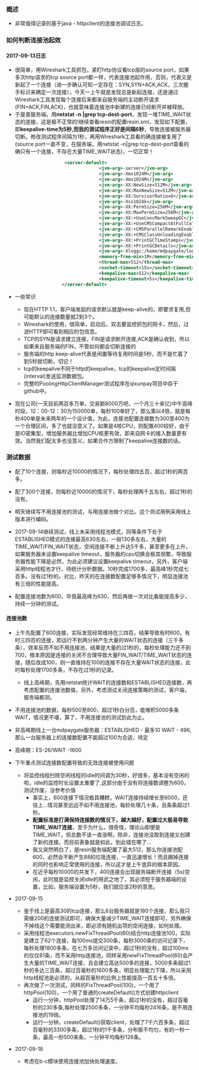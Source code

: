 ### 概述

* 非常值得记录的基于java - httpclient的连接池调试日志。

### 如何判断连接池起效

#### 2017-09-13日志

* 很简单，用Wireshark工具抓包，紧盯http协议看tcp层的source port，如果多次http请求的tcp source port都一样，代表连接池起作用，否则，代表又是新起了一个连接（进一步确认可知一定存在：SYN,SYN+ACK,ACK，三次握手标识来确定一次连接），今天一上午就是发现总是新起连接，还是通过Wireshark工具发现每个连接后来都来自服务端的主动断开请求(FIN+ACK,FIN,ACK)，也就意味着连接池中新建的连接已经断开并被释放。
* 于是查服务端，用**netstat -n |grep tcp-dest-port**，发现一堆TIME_WAIT状态的连接，这是极不正常的!继续查看resin的配置resin.xml，发现如下配置，即**keepalive-time为5秒,而我的测试程序正好是间隔6秒**，导致连接被服务器切断。修改测试程序间隔为1秒，再用Wireshark工具看的确连接被复用了(source port一直不变，在服务端，用netstat -n|grep tcp-dest-port查看的确只有一个连接，不存在大量TIME_WAIT状态)，一切正常！
```xml
                      <server-default>
                                   <jvm-arg>-server</jvm-arg>
                                   <jvm-arg>-Xmx1024M</jvm-arg>
                                   <jvm-arg>-Xms1024M</jvm-arg>
                                   <jvm-arg>-XX:NewSize=512M</jvm-arg>
                                   <jvm-arg>-XX:MaxNewSize=512M</jvm-arg>
                                   <jvm-arg>-XX:SurvivorRatio=8</jvm-arg>
                                   <jvm-arg>-Xss1024k</jvm-arg>
                                   <jvm-arg>-XX:PermSize=256M</jvm-arg>
                                   <jvm-arg>-XX:MaxPermSize=256M</jvm-arg>
                                   <jvm-arg>-XX:+UseConcMarkSweepGC</jvm-arg>
                                   <jvm-arg>-XX:+UseCMSCompactAtFullCollection</jvm-arg>
                                   <jvm-arg>-XX:+CMSParallelRemarkEnabled</jvm-arg>
                                   <jvm-arg>-XX:+CMSClassUnloadingEnabled</jvm-arg>
                                   <jvm-arg>-XX:+PrintGCTimeStamps</jvm-arg>
                                   <jvm-arg>-XX:+PrintGCDetails</jvm-arg>
                                   <jvm-arg>-Xloggc:/home/mdpaygate/logs/resin/gc.log</jvm-arg>
                                   <memory-free-min>1M</memory-free-min>
                                   <thread-max>512</thread-max>
                                   <socket-timeout>15s</socket-timeout>
                                   <keepalive-max>512</keepalive-max>
                                   <keepalive-timeout>5s</keepalive-timeout>
                     </server-default>

```

* 一些常识

  * 现在HTTP 1.1，客户端发起的请求默认就是keep-alive的，即要求复用,但可能默认的连接数量就2到3个。
  * Wireshark的使用，很简单，启动后，双击要监控抓包的网卡，然后，过滤HTTP即可看到相应的包信息。
  * TCP的SYN是请求建立连接，FIN是请求断开连接,ACK是确认收到，所以如果来自服务端的FIN，不管如何都会切断连接的
  * 服务端的http keep-alive代表是闲置等待复用时间是5秒，而不是忙着了到5秒就切断，切记！
  * tcp的keepalive不同于http的keepalive，tcp的keepalive定时间隔(interval)发送监测数据包。
  * 完整的PoolingHttpClientManager测试程序在qixunpay项目中存于github中。

* 现在公司(一天目前两百多万单，交易额8000万吧，一个月三十来亿)中午高峰时段，12：00-12：30为150000单，每秒100单好了，那么乘以4倍，就是每秒400单是未来两年的一个设计值，为此，连接池配置连接数为300至400为一个合理区间，多了也就没意义了。如果是4核CPU，则配置400较好，由于是IO密集型，增加服务器比增加CPU核更有效，即来自网卡的接入数量更有效。当然我们配太多也没意义，如果合作方限制了keepalive连接数的话。

### 测试数据

* 配了10个连接，则每秒近10000的情况下，每秒处理四五百，超过1秒的两百多。
* 配了300个连接，则每秒近10000的情况下，每秒处理两千五左右，超过1秒的没有。
* 明天继续写不用连接池的测试，与用连接池做个对比。这个测试用例采用线上版本进行编码。
* 2017-09-14继续测试，线上未采用线程池模式，同等条件下处于ESTABLISHED模式的连接最高630左右，一般130多左右，大量的TIME_WAIT/FIN_WAIT状态，空闲连接不断上升达5千多，甚至更多在上升，如果服务器未设置keepalive timeout，服务器的cpu切换会极其频繁，导致服务器性能下降是必然，为此必须建议设置keepalive timeout，另外，客户端采用http线程池才行，待统计分析数据。10秒完成1700多，最高峰1秒完成七百多。没有过1秒的。对比，昨天的在连接数配置足够多情况下，明显连接池有三倍的性能提高。

* 配置连接池数为600，毕竟最高峰为630，然后再做一次对比看能提高多少，持续一分钟的测试。
#### 连接池数
* 上午先配置了600连接，实际发现经常维持在三四百，结果导致有时600，有时三四百的连接，即运行不到两分钟产生大量的WAIT状态的连接（三千多条），效率反而不如不用连接池，结果是大量的过1秒的，每秒处理能力还不到700，根本原因是连接的关闭不合理导致大量FIN_WAIT/TIME_WAIT状态的连接，随后改成100，则一直维持在100的连接不存在大量WAIT状态的连接，此时每秒处理1700多条，不存在过1秒的记录。
  * 线上高峰期，先用netstat统计WAIT的连接数和ESTABLISHED连接数，再考虑配置的连接池数值，另外，考虑测试关闭连接策略的测试，客户端，服务端都测。
* 不用连接池的数据，每秒500至800，超过1秒白分百，能堆积5000多条WAIT，情况更不堪，算了，不用连接池的测试到此为止。
* 非高峰期线上一台mdpaygate服务器：ESTABLISHED - 最多10  WAIT - 496,那么一台服务器上的连接数配置不能超过100为合适，待定
* 高峰期：ES-26/WAIT -1600
* 下午重点测试连接数配置导致的无效连接被使用问题
  * 将监控线程扫除空闲线程的idle时间调为30秒，好很多，基本没有空闲的啦，idle的监控时长设置太重要了,这部分由于没有将连接数调整为600，测试作废，没参考价值
    * 事实上，600连接下情况极其糟糕，WAIT连接持续增长至6000，还往上...情况甚至远远不如不用连接池，每妙处理几十条，且条条超过1秒。
    * **配置标准是打满保持连接数的情况下，越大越好，配置过大极易导致TIME_WAIT连接**，至于为什么，很奇怪，理论山即便是TIME_WAIT，但总数不该一直涨啊，除非，连接池没取到连接又创建了新的连接。而目前表象就是如此，到此错在哪了...
    * 我又突然明白了，是resin服务端配置了最大512，那么你连接池配600，必然会不断产生88的垃圾连接，一直迅速增长！而且踢掉连接的同时也影响正常使用的连接，所以这才是上午诡异的根本原因。
    * 在近乎每秒10000的并发下，400连接会出现服务端断开连接（5s)空闲，此时就是监控关闭idle的用武之地了，其必须短于服务器端的设置，比如，服务端设置为5秒，我们就应该2秒的意思。

* 2017-09-15

  * 鉴于线上是最高30的tcp连接，那么6台服务器就是180个连接，那么我只需做200的连接测试即可，确保大量减少TIME_WAIT连接即可，另外确保不掉线这个需要能测出来，即必须有随机出项的空闲连接，如何处理。
  * 采用线程池executors.newFixThreadPool(60)结合http连接池100，实际是建立了62个连接，每100ms提交300条，每秒3000条的访问记录下，每秒处理1800多条，在七万多访问记录中，超过1秒的没有，超过100ms的仅仅81条，而不采用http连接池，同样采用newFixThreadPool(60)会产生大量的TIME_WAIT连接，且会建立高达500多的连接，5000多条超过1秒的多达三百条，超过百毫秒的1600多条，明显处理能力下降，所以采用http线程池是必须的，从超百毫秒的比例上性能提高一百五十多倍。
  * 再次做了一次测试，同样的FixThreadPool(100)，一个用了httpPool(100)，一个用了普通的createDefault()方式创建httpclient
      * 运行一分钟，httpPool处理了14万5千条，超过1秒的没有，超过百毫秒的230多条,每秒处理2500多条，一分钟平均每秒2416条，是不用连接池的19倍。
      * 运行一分钟，createDefault()获取client，处理了7千六百多条，超过百毫秒的3300多条，超过1秒的1千多条，分布极不均匀，有的一秒一条，最高一秒500来条，一分钟平均每秒126条。

* 2017-09-18
  * 考虑在b-c模块使用连接池加快处理速度。
